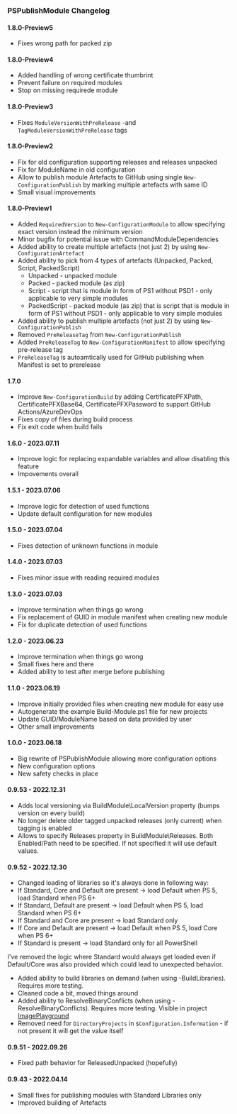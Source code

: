 ﻿### PSPublishModule Changelog

#### 1.8.0-Preview5
- Fixes wrong path for packed zip

#### 1.8.0-Preview4
- Added handling of wrong certificate thumbrint
- Prevent failure on required modules
- Stop on missing requirede module

#### 1.8.0-Preview3
- Fixes `ModuleVersionWithPreRelease` -and `TagModuleVersionWithPreRelease` tags

#### 1.8.0-Preview2
- Fix for old configuration supporting releases and releases unpacked
- Fix for ModuleName in old configuration
- Allow to publish module Artefacts to GitHub using single `New-ConfigurationPublish` by marking multiple artefacts with same ID
- Small visual improvements

#### 1.8.0-Preview1
- Added `RequiredVersion` to `New-ConfigurationModule` to allow specifying exact version instead the minimum version
- Minor bugfix for potential issue with CommandModuleDependencies
- Added ability to create multiple artefacts (not just 2) by using `New-ConfigurationArtefact`
- Added ability to pick from 4 types of artefacts (Unpacked, Packed, Script, PackedScript)
  - Unpacked - unpacked module
  - Packed - packed module (as zip)
  - Script - script that is module in form of PS1 without PSD1 - only applicable to very simple modules
  - PackedScript - packed module (as zip) that is script that is module in form of PS1 without PSD1 - only applicable to very simple modules
- Added ability to publish multiple artefacts (not just 2) by using `New-ConfigurationPublish`
- Removed `PreReleaseTag` from `New-ConfigurationPublish`
- Added `PreReleaseTag` to `New-ConfigurationManifest` to allow specifying pre-release tag
- `PreReleaseTag` is autoamtically used for GitHub publishing when Manifest is set to prerelease

#### 1.7.0
- Improve `New-ConfigurationBuild` by adding CertificatePFXPath, CertificatePFXBase64, CertificatePFXPassword to support GitHub Actions/AzureDevOps
- Fixes copy of files during build process
- Fix exit code when build fails

#### 1.6.0 - 2023.07.11
- Improve logic for replacing expandable variables and allow disabling this feature
- Impovements overall

#### 1.5.1 - 2023.07.06
- Improve logic for detection of used functions
- Update default configuration for new modules

#### 1.5.0 - 2023.07.04
- Fixes detection of unknown functions in module

#### 1.4.0 - 2023.07.03
- Fixes minor issue with reading required modules

#### 1.3.0 - 2023.07.03
- Improve termination when things go wrong
- Fix replacement of GUID in module manifest when creating new module
- Fix for duplicate detection of used functions

#### 1.2.0 - 2023.06.23
- Improve termination when things go wrong
- Small fixes here and there
- Added ability to test after merge before publishing

#### 1.1.0 - 2023.06.19
- Improve initially provided files when creating new module for easy use
- Autogenerate the example Build-Module.ps1 file for new projects
- Update GUID/ModuleName based on data provided by user
- Other small improvements

#### 1.0.0 - 2023.06.18
- Big rewrite of PSPublishModule allowing more configuration options
- New configuration options
- New safety checks in place

#### 0.9.53 - 2022.12.31
- Adds local versioning via BuildModule\LocalVersion property (bumps version on every build)
- No longer delete older tagged unpacked releases (only current) when tagging is enabled
- Allows to specify Releases property in BuildModule\Releases. Both Enabled/Path need to be specified. If not specified it will use default values.

#### 0.9.52 - 2022.12.30
- Changed loading of libraries so it's always done in following way:
 - If Standard, Core and Default are present -> load Default when PS 5, load Standard when PS 6+
 - If Standard, Default are present -> load Default when PS 5, load Standard when PS 6+
 - If Standard and Core are present -> load Standard only
 - If Core and Default are present -> load Default when PS 5, load Core when PS 6+
 - If Standard is present -> load Standard only for all PowerShell

I've removed the logic where Standard would always get loaded even if Default/Core was also provided which could lead to unexpected behavior.
- Added ability to build libraries on demand (when using -BuildLibraries). Requires more testing.
- Cleaned code a bit, moved things around
- Added ability to ResolveBinaryConflicts (when using -ResolveBinaryConflicts). Requires more testing. Visible in project [ImagePlayground](https://github.com/EvotecIT/ImagePlayground)
- Removed need for `DirectoryProjects` in `$Configuration.Information` - if not present it will get the value itself

#### 0.9.51 - 2022.09.26
- Fixed path behavior for ReleasedUnpacked (hopefully)

#### 0.9.43 - 2022.04.14
- Small fixes for publishing modules with Standard Libraries only
- Improved building of Artefacts
